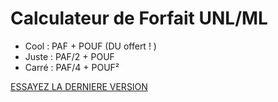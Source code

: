 # Calculateur de Forfait UNL/ML

* Cool : PAF + POUF (DU offert ! )
* Juste : PAF/2 + POUF
* Carré : PAF/4 + POUF²

[ESSAYEZ LA DERNIERE VERSION](http://ipfs.asycn.io/ipfs/QmYRXWPdyZ61esiUFEHxUh563TbXuH2sRxwr5e1k9emWAi)
